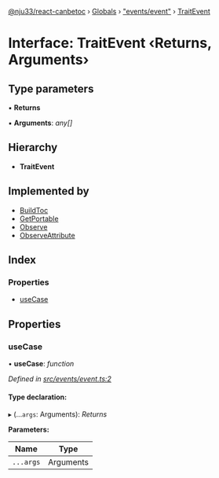 [@nju33/react-canbetoc](../README.md) › [Globals](../globals.md) › ["events/event"](../modules/_events_event_.md) › [TraitEvent](_events_event_.traitevent.md)

# Interface: TraitEvent ‹**Returns, Arguments**›

## Type parameters

▪ **Returns**

▪ **Arguments**: *any[]*

## Hierarchy

* **TraitEvent**

## Implemented by

* [BuildToc](../classes/_events_build_toc_.buildtoc.md)
* [GetPortable](../classes/_events_get_portable_.getportable.md)
* [Observe](../classes/_events_observe_.observe.md)
* [ObserveAttribute](../classes/_events_observe_attribute_.observeattribute.md)

## Index

### Properties

* [useCase](_events_event_.traitevent.md#usecase)

## Properties

###  useCase

• **useCase**: *function*

*Defined in [src/events/event.ts:2](https://github.com/nju33/react-canbetoc/blob/615bc3d/src/events/event.ts#L2)*

#### Type declaration:

▸ (...`args`: Arguments): *Returns*

**Parameters:**

Name | Type |
------ | ------ |
`...args` | Arguments |
